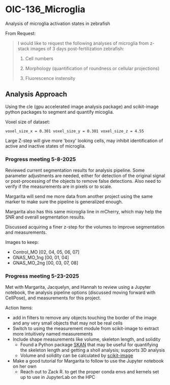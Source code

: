 # OIC-136_Microglia
Analysis of microglia activation states in zebrafish

From Request:
>I would like to request the following analyses of microglia from z-stack images of 3 days post-fertilization zebrafish:
>
> 1. Cell numbers
>
> 2. Morphology (quantification of roundness or cellular projections)
>
> 3. Fluorescence instensity

## Analysis Approach
Using the cle (gpu accelerated image analysis package) and scikit-image python packages to segment and quantify micoglia.

Voxel size of dataset:

`voxel_size_x = 0.301
voxel_size_y = 0.301
voxel_size_z = 4.55`

Large Z-step will give more 'boxy' looking cells, may inhibit identification of active and inactive states of microglia.

### Progress meeting 5-8-2025
Reviewed current segmentation results for analysis pipeline. Some parameter adjustments are needed, either for detection of the original signal or post-processing of the objects to remove false detections. Also need to verify if the measurements are in pixels or to scale.

Margarita will send me more data from another project using the same marker to make sure the pipeline is generalized enough.

Margarita also has this same microglia line in mCherry, which may help the SNR and overall segmentation results. 

Discussed acquiring a finer z-step for the volumes to improve segmentation and measurements.

Images to keep:
- Control_MO [02, 04, 05, 06, 07]
- GNAS_MO_1ng [00, 01, 04]
- GNAS_MO_2ng [00, 03, 07, 08]

### Progress meeting 5-23-2025
Met with Margarita, Jacquelyn, and Hannah to review using a Jupyter notebook, the analysis pipeline options (discussed moving forward with CellPose), and measurements for this project. 

Action Items:
- add in filters to remove any objects touching the border of the image and any very small objects that may not be real cells
- Switch to using the measurement module from scikit-image to extract more intuitively named measurements
- Include shape measurements like volume, skeleton length, and solidity
    - Found a Python package [SKAN](https://skeleton-analysis.org/stable/getting_started/index.html) that may be useful for quantifying the skeleton length and getting a sholl analysis; supports 3D analysis
    - Volume and solidity can be calculated by [scikit-image](https://scikit-image.org/docs/dev/api/skimage.measure.html#skimage.measure.regionprops)
- Make a good tutorial for Margarita to follow to use the Jupyter notebook on her own
    - Reach out to Zack R. to get the proper conda envs and kernels set up to use in JupyterLab on the HPC